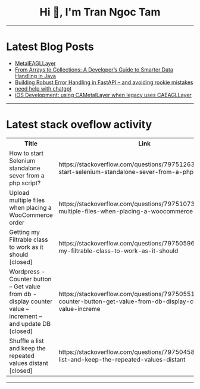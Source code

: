 <h1 align="center">Hi 👋, I'm Tran Ngoc Tam</h1>

---

# Latest Blog Posts 
<!-- BLOG-POST-LIST:START -->
- [MetalEAGLLayer](https://dev.to/maxnxi/metaleagllayer-5d0l)
- [From Arrays to Collections: A Developer’s Guide to Smarter Data Handling in Java](https://dev.to/palak_singla/from-arrays-to-collections-a-developers-guide-to-smarter-data-handling-in-java-3fih)
- [Building Robust Error Handling in FastAPI – and avoiding rookie mistakes](https://dev.to/buffolander/building-robust-error-handling-in-fastapi-and-avoiding-rookie-mistakes-ifg)
- [need help with chatgpt](https://dev.to/bg3ananas/need-help-with-chatgpt-344p)
- [iOS Development: using CAMetalLayer when legacy uses CAEAGLLayer](https://dev.to/maxnxi/ios-development-using-cametallayer-when-legacy-uses-caeagllayer-41ln)
<!-- BLOG-POST-LIST:END -->

---

# Latest stack oveflow activity
<table>
  <tr><th>Title</th><th>Link</th></tr>
  <!-- STACKOVERFLOW:START --><tr><td>How to start Selenium standalone sever from a php script?</td><td>https://stackoverflow.com/questions/79751263/how-to-start-selenium-standalone-sever-from-a-php-script</td></tr><tr><td>Upload multiple files when placing a WooCommerce order</td><td>https://stackoverflow.com/questions/79751073/upload-multiple-files-when-placing-a-woocommerce-order</td></tr><tr><td>Getting my Filtrable class to work as it should [closed]</td><td>https://stackoverflow.com/questions/79750596/getting-my-filtrable-class-to-work-as-it-should</td></tr><tr><td>Wordpress - Counter button – Get value from db - display counter value – increment – and update DB [closed]</td><td>https://stackoverflow.com/questions/79750551/wordpress-counter-button-get-value-from-db-display-counter-value-increme</td></tr><tr><td>Shuffle a list and keep the repeated values distant [closed]</td><td>https://stackoverflow.com/questions/79750458/shuffle-a-list-and-keep-the-repeated-values-distant</td></tr><!-- STACKOVERFLOW:END -->
</table>

---


